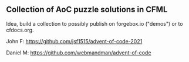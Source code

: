 ## Collection of AoC puzzle solutions in CFML

Idea, build a collection to possibly publish on forgebox.io ("demos") or to cfdocs.org. 

John F: https://github.com/jsf1515/advent-of-code-2021

Daniel M: https://github.com/webmandman/advent-of-code
